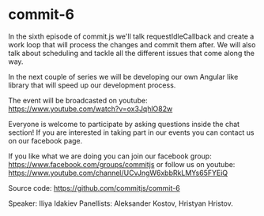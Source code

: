 # commit-6

In the sixth episode of commit.js we'll talk requestIdleCallback and create a work loop that will process the changes and commit them after. We will also talk about scheduling and tackle all the different issues that come along the way.

In the next couple of series we will be developing our own Angular like library that will speed up our development process.

The event will be broadcasted on youtube: 
https://www.youtube.com/watch?v=ox3JqhlO82w

Everyone is welcome to participate by asking questions inside the chat section! If you are interested in taking part in our events you can contact us on our facebook page.

If you like what we are doing you can join our facebook group: 
https://www.facebook.com/groups/commitjs
or follow us on youtube:
https://www.youtube.com/channel/UCvJngW6xbbRkLMYs65FYEiQ

Source code: https://github.com/commitjs/commit-6

Speaker: Iliya Idakiev
Panellists: Aleksander Kostov, Hristyan Hristov.
